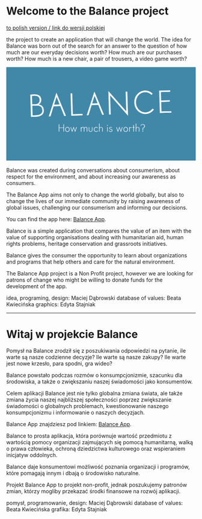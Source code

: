 # Welcome to the Balance project 

[to polish version / link do wersji polskiej](#Witaj-w-projekcie-Balance)

the project to create an application that will change the world. The idea for Balance was born out of the search for an answer to the question of how much are our everyday decisions worth? How much are our purchases worth? How much is a new chair, a pair of trousers, a video game worth? 

<p align="center">
<img src="https://raw.githubusercontent.com/DabTheMatt/balance/master/src/asets/balance3.png" width="600">
</p>

Balance was created during conversations about consumerism, about respect for the environment, and about increasing our awareness as consumers. 

The Balance App aims not only to change the world globally, but also to change the lives of our immediate community by raising awareness of global issues, challenging our consumerism and informing our decisions.  

You can find the app here: [Balance App](https://dabthematt.github.io/balance/).


Balance is a simple application that compares the value of an item  with the value of supporting organisations dealing with humanitarian aid, human rights problems, heritage conservation and grassroots initiatives.

Balance gives the consumer the opportunity to learn about organizations and programs that help others and care for the natural environment.

The Balance App project is a Non Profit project, however we are looking for patrons of change who might be willing to donate funds for the development of the app.

idea, programing, design: Maciej Dąbrowski
database of values: Beata Kwiecińska
graphics: Edyta Stajniak

- - - - -

# Witaj w projekcie Balance 

Pomysł na Balance zrodził się z poszukiwania odpowiedzi na pytanie, ile warte są nasze codzienne decyzje? Ile warte są nasze zakupy? Ile warte jest nowe krzesło, para spodni, gra wideo?

Balance powstało podczas rozmów o konsumpcjonizmie, szacunku dla środowiska, a także o zwiększaniu naszej świadomości jako konsumentów.

Celem aplikacji Balance jest nie tylko globalna zmiana świata, ale także zmiana życia naszej najbliższej społeczności poprzez zwiększanie świadomości o globalnych problemach, kwestionowanie naszego konsumpcjonizmu i informowanie o naszych decyzjach.

Balance App znajdziesz pod linkiem: [Balance App](https://dabthematt.github.io/balance/).

Balance to prosta aplikacja, która porównuje wartość przedmiotu z wartością pomocy organizacji zajmujących się pomocą humanitarną, walką o prawa człowieka, ochroną dziedzictwa kulturowego oraz wspieraniem inicjatyw oddolnych.

Balance daje konsumentowi możliwość poznania organizacji i programów, które pomagają innym i dbają o środowisko naturalne.

Projekt Balance App to projekt non-profit, jednak poszukujemy patronów zmian, którzy mogliby przekazać środki finansowe na rozwój aplikacji.

pomysł, programowanie, design: Maciej Dąbrowski
database of values: Beata Kwiecińska
grafika: Edyta Stajniak



